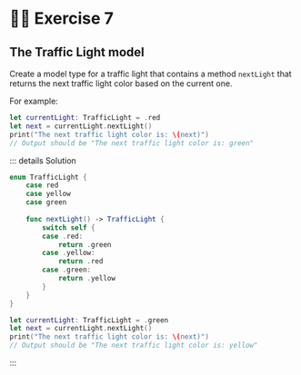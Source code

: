 # 😵‍💫 Exercise 7

## The Traffic Light model

Create a model type for a traffic light that contains a method `nextLight` that returns the next traffic light color based on the current one.

For example:

```swift
let currentLight: TrafficLight = .red
let next = currentLight.nextLight()
print("The next traffic light color is: \(next)") 
// Output should be "The next traffic light color is: green"
````

::: details Solution

```swift
enum TrafficLight {
    case red
    case yellow
    case green
  
    func nextLight() -> TrafficLight {
        switch self {
        case .red:
            return .green
        case .yellow:
            return .red
        case .green:
            return .yellow
        }
    }
}

let currentLight: TrafficLight = .green
let next = currentLight.nextLight()
print("The next traffic light color is: \(next)")
// Output should be "The next traffic light color is: yellow"
```

:::
